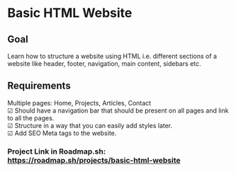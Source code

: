 # Basic HTML Website

## Goal

Learn how to structure a website using HTML i.e. different sections of a website like header, footer, navigation, main content, sidebars etc.

## Requirements

 Multiple pages: Home, Projects, Articles, Contact  
☑ Should have a navigation bar that should be present on all pages and link to all the pages.  
☑ Structure in a way that you can easily add styles later.  
☑ Add SEO Meta tags to the website.  


### Project Link in Roadmap.sh: https://roadmap.sh/projects/basic-html-website
